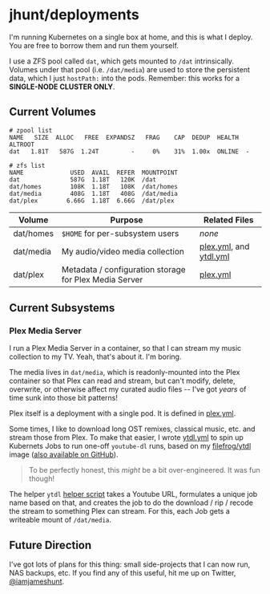 jhunt/deployments
=================

I'm running Kubernetes on a single box at home, and this is what I
deploy.  You are free to borrow them and run them yourself.

I use a ZFS pool called `dat`, which gets mounted to `/dat`
intrinsically.  Volumes under that pool (i.e. `/dat/media`) are
used to store the persistent data, which I just `hostPath:` into
the pods.  Remember: this works for a **SINGLE-NODE CLUSTER
ONLY**.

Current Volumes
---------------

```
# zpool list
NAME   SIZE  ALLOC   FREE  EXPANDSZ   FRAG    CAP  DEDUP  HEALTH  ALTROOT
dat   1.81T   587G  1.24T         -     0%    31%  1.00x  ONLINE  -

# zfs list
NAME             USED  AVAIL  REFER  MOUNTPOINT
dat              587G  1.18T   120K  /dat
dat/homes        108K  1.18T   108K  /dat/homes
dat/media        408G  1.18T   408G  /dat/media
dat/plex        6.66G  1.18T  6.66G  /dat/plex
```

| Volume    | Purpose                                                | Related Files |
| --------- | ------------------------------------------------------ | ------------- |
| dat/homes | `$HOME` for per-subsystem users                        | _none_ |
| dat/media | My audio/video media collection                        | [plex.yml](plex.yml), and [ytdl.yml](ytdl.yml) |
| dat/plex  | Metadata / configuration storage for Plex Media Server | [plex.yml](plex.yml) |

Current Subsystems
------------------

### Plex Media Server

I run a Plex Media Server in a container, so that I can stream my music
collection to my TV.  Yeah, that's about it.  I'm boring.

The media lives in `dat/media`, which is readonly-mounted into the Plex
container so that Plex can read and stream, but can't modify, delete,
overwrite, or otherwise affect my curated audio files -- I've got _years_
of time sunk into those bit patterns!

Plex itself is a deployment with a single pod.  It is defined in
[plex.yml](plex.yml).

Some times, I like to download long OST remixes, classical music, etc. and
stream those from Plex.  To make that easier, I wrote [ytdl.yml](ytdl.yml)
to spin up Kubernets Jobs to run one-off `youtube-dl` runs, based on my
[filefrog/ytdl][1] image ([also available on GitHub][2]).

> To be perfectly honest, this _might_ be a bit over-engineered.  It was fun
> though!

The helper `ytdl` [helper script](ytdl) takes a Youtube URL, formulates a
unique job name based on that, and creates the job to do the download / rip
/ recode the stream to something Plex can stream.  For this, each Job gets a
writeable mount of `/dat/media`.

Future Direction
----------------

I've got lots of plans for this thing: small side-projects that I can now
run, NAS backups, etc.  If you find any of this useful, hit me up on
Twitter, [@iamjameshunt][twitter].



[1]: https://hub.docker.com/r/filefrog/ytdl
[2]: https://github.com/jhunt/ytdl

[twitter]: https://twitter.com/iamjameshunt
